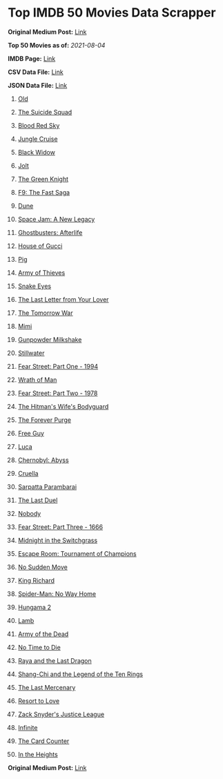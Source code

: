 # Top IMDB 50 Movies Data Scrapper

**Original Medium Post:** [Link](https://medium.com/@nishantsahoo/which-movie-should-i-watch-5c83a3c0f5b1) 

**Top 50 Movies as of:** _2021-08-04_

**IMDB Page:** [Link](http://www.imdb.com/search/title?release_date=2021,2021&title_type=feature)

**CSV Data File:** [Link](/Data/data.csv)

**JSON Data File:** [Link](/Data/data.json)

1. [Old](https://www.imdb.com/title/tt10954652/?ref_=adv_li_tt)

2. [The Suicide Squad](https://www.imdb.com/title/tt6334354/?ref_=adv_li_tt)

3. [Blood Red Sky](https://www.imdb.com/title/tt6402468/?ref_=adv_li_tt)

4. [Jungle Cruise](https://www.imdb.com/title/tt0870154/?ref_=adv_li_tt)

5. [Black Widow](https://www.imdb.com/title/tt3480822/?ref_=adv_li_tt)

6. [Jolt](https://www.imdb.com/title/tt10228134/?ref_=adv_li_tt)

7. [The Green Knight](https://www.imdb.com/title/tt9243804/?ref_=adv_li_tt)

8. [F9: The Fast Saga](https://www.imdb.com/title/tt5433138/?ref_=adv_li_tt)

9. [Dune](https://www.imdb.com/title/tt1160419/?ref_=adv_li_tt)

10. [Space Jam: A New Legacy](https://www.imdb.com/title/tt3554046/?ref_=adv_li_tt)

11. [Ghostbusters: Afterlife](https://www.imdb.com/title/tt4513678/?ref_=adv_li_tt)

12. [House of Gucci](https://www.imdb.com/title/tt11214590/?ref_=adv_li_tt)

13. [Pig](https://www.imdb.com/title/tt11003218/?ref_=adv_li_tt)

14. [Army of Thieves](https://www.imdb.com/title/tt13024674/?ref_=adv_li_tt)

15. [Snake Eyes](https://www.imdb.com/title/tt8404256/?ref_=adv_li_tt)

16. [The Last Letter from Your Lover](https://www.imdb.com/title/tt1893273/?ref_=adv_li_tt)

17. [The Tomorrow War](https://www.imdb.com/title/tt9777666/?ref_=adv_li_tt)

18. [Mimi](https://www.imdb.com/title/tt10895576/?ref_=adv_li_tt)

19. [Gunpowder Milkshake](https://www.imdb.com/title/tt8368408/?ref_=adv_li_tt)

20. [Stillwater](https://www.imdb.com/title/tt10696896/?ref_=adv_li_tt)

21. [Fear Street: Part One - 1994](https://www.imdb.com/title/tt6566576/?ref_=adv_li_tt)

22. [Wrath of Man](https://www.imdb.com/title/tt11083552/?ref_=adv_li_tt)

23. [Fear Street: Part Two - 1978](https://www.imdb.com/title/tt9701940/?ref_=adv_li_tt)

24. [The Hitman's Wife's Bodyguard](https://www.imdb.com/title/tt8385148/?ref_=adv_li_tt)

25. [The Forever Purge](https://www.imdb.com/title/tt10327252/?ref_=adv_li_tt)

26. [Free Guy](https://www.imdb.com/title/tt6264654/?ref_=adv_li_tt)

27. [Luca](https://www.imdb.com/title/tt12801262/?ref_=adv_li_tt)

28. [Chernobyl: Abyss](https://www.imdb.com/title/tt10648714/?ref_=adv_li_tt)

29. [Cruella](https://www.imdb.com/title/tt3228774/?ref_=adv_li_tt)

30. [Sarpatta Parambarai](https://www.imdb.com/title/tt11580854/?ref_=adv_li_tt)

31. [The Last Duel](https://www.imdb.com/title/tt4244994/?ref_=adv_li_tt)

32. [Nobody](https://www.imdb.com/title/tt7888964/?ref_=adv_li_tt)

33. [Fear Street: Part Three - 1666](https://www.imdb.com/title/tt9701942/?ref_=adv_li_tt)

34. [Midnight in the Switchgrass](https://www.imdb.com/title/tt11656220/?ref_=adv_li_tt)

35. [Escape Room: Tournament of Champions](https://www.imdb.com/title/tt9844522/?ref_=adv_li_tt)

36. [No Sudden Move](https://www.imdb.com/title/tt11525644/?ref_=adv_li_tt)

37. [King Richard](https://www.imdb.com/title/tt9620288/?ref_=adv_li_tt)

38. [Spider-Man: No Way Home](https://www.imdb.com/title/tt10872600/?ref_=adv_li_tt)

39. [Hungama 2](https://www.imdb.com/title/tt8983220/?ref_=adv_li_tt)

40. [Lamb](https://www.imdb.com/title/tt9812474/?ref_=adv_li_tt)

41. [Army of the Dead](https://www.imdb.com/title/tt0993840/?ref_=adv_li_tt)

42. [No Time to Die](https://www.imdb.com/title/tt2382320/?ref_=adv_li_tt)

43. [Raya and the Last Dragon](https://www.imdb.com/title/tt5109280/?ref_=adv_li_tt)

44. [Shang-Chi and the Legend of the Ten Rings](https://www.imdb.com/title/tt9376612/?ref_=adv_li_tt)

45. [The Last Mercenary](https://www.imdb.com/title/tt12808182/?ref_=adv_li_tt)

46. [Resort to Love](https://www.imdb.com/title/tt12929990/?ref_=adv_li_tt)

47. [Zack Snyder's Justice League](https://www.imdb.com/title/tt12361974/?ref_=adv_li_tt)

48. [Infinite](https://www.imdb.com/title/tt6654210/?ref_=adv_li_tt)

49. [The Card Counter](https://www.imdb.com/title/tt11196036/?ref_=adv_li_tt)

50. [In the Heights](https://www.imdb.com/title/tt1321510/?ref_=adv_li_tt)

**Original Medium Post:** [Link](https://medium.com/@nishantsahoo/which-movie-should-i-watch-5c83a3c0f5b1) 
